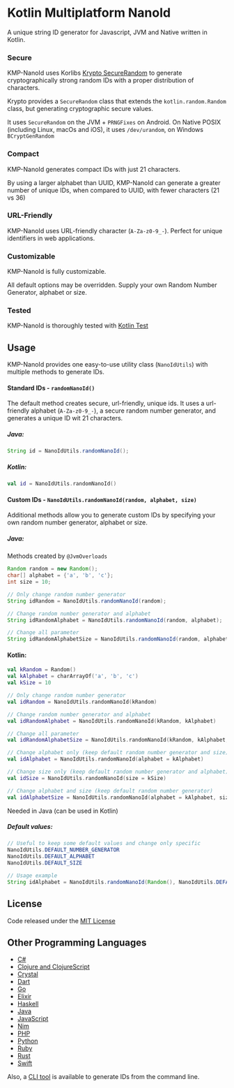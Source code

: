 # Kotlin Multiplatform NanoId

A unique string ID generator for Javascript, JVM and Native written in Kotlin.

### Secure
KMP-NanoId uses Korlibs [Krypto SecureRandom](https://github.com/korlibs/krypto) to generate cryptographically strong random IDs with a proper distribution of characters.

Krypto provides a `SecureRandom` class that extends the `kotlin.random.Random` class, but generating cryptographic secure values.

It uses `SecureRandom` on the JVM + `PRNGFixes` on Android. On Native POSIX (including Linux, macOs and iOS), it uses `/dev/urandom`, on Windows `BCryptGenRandom`

### Compact
KMP-NanoId generates compact IDs with just 21 characters.

By using a larger alphabet than UUID, KMP-NanoId can generate a greater number of unique IDs, when compared to UUID, with fewer characters (21 vs 36)

### URL-Friendly
KMP-NanoId uses URL-friendly character (`A-Za-z0-9_-`). Perfect for unique identifiers in web applications.

### Customizable
KMP-NanoId is fully customizable.

All default options may be overridden. 
Supply your own Random Number Generator, alphabet or size.

### Tested
KMP-NanoId is thoroughly tested with [Kotlin Test](https://kotlinlang.org/api/latest/kotlin.test/)

## Usage
KMP-NanoId provides one easy-to-use utility class (`NanoIdUtils`) with multiple methods to generate IDs.

#### Standard IDs - `randomNanoId()`
The default method creates secure, url-friendly, unique ids.
It uses a url-friendly alphabet (`A-Za-z0-9_-`), a secure random number generator, and generates a unique ID wit 21 characters.

##### Java:
```java
String id = NanoIdUtils.randomNanoId();
```

##### Kotlin:
```kotlin
val id = NanoIdUtils.randomNanoId()
```

#### Custom IDs - `NanoIdUtils.randomNanoId(random, alphabet, size)`
Additional methods allow you to generate custom IDs by specifying your own random number generator, alphabet or size.

##### Java:
Methods created by `@JvmOverloads`
```java
Random random = new Random();
char[] alphabet = {'a', 'b', 'c'};
int size = 10;

// Only change random number generator
String idRandom = NanoIdUtils.randomNanoId(random);

// Change random number generator and alphabet
String idRandomAlphabet = NanoIdUtils.randomNanoId(random, alphabet);

// Change all parameter
String idRandomAlphabetSize = NanoIdUtils.randomNanoId(random, alphabet, size);
``` 

#### Kotlin:
```kotlin
val kRandom = Random()
val kAlphabet = charArrayOf('a', 'b', 'c')
val kSize = 10

// Only change random number generator
val idRandom = NanoIdUtils.randomNanoId(kRandom)

// Change random number generator and alphabet
val idRandomAlphabet = NanoIdUtils.randomNanoId(kRandom, kAlphabet)

// Change all parameter
val idRandomAlphabetSize = NanoIdUtils.randomNanoId(kRandom, kAlphabet, kSize)

// Change alphabet only (keep default random number generator and size)
val idAlphabet = NanoIdUtils.randomNanoId(alphabet = kAlphabet)

// Change size only (keep default random number generator and alphabet)
val idSize = NanoIdUtils.randomNanoId(size = kSize)

// Change alphabet and size (keep default random number generator)
val idAlphabetSize = NanoIdUtils.randomNanoId(alphabet = kAlphabet, size = kSize)
```

Needed in Java (can be used in Kotlin)

##### Default values:
```java
// Useful to keep some default values and change only specific
NanoIdUtils.DEFAULT_NUMBER_GENERATOR
NanoIdUtils.DEFAULT_ALPHABET
NanoIdUtils.DEFAULT_SIZE

// Usage example
String idAlphabet = NanoIdUtils.randomNanoId(Random(), NanoIdUtils.DEFAULT_ALPHABET, 10);
```

## License
Code released under the [MIT License](https://github.com/DATL4G/KMP-NanoId/blob/master/LICENSE)

## Other Programming Languages

* [C#](https://github.com/codeyu/nanoid-net)
* [Clojure and ClojureScript](https://github.com/zelark/nano-id)
* [Crystal](https://github.com/mamantoha/nanoid.cr)
* [Dart](https://github.com/pd4d10/nanoid)
* [Go](https://github.com/matoous/go-nanoid)
* [Elixir](https://github.com/railsmechanic/nanoid)
* [Haskell](https://github.com/4e6/nanoid-hs)
* [Java](https://github.com/aventrix/jnanoid)
* [JavaScript](https://github.com/ai/nanoid)
* [Nim](https://github.com/icyphox/nanoid.nim)
* [PHP](https://github.com/hidehalo/nanoid-php)
* [Python](https://github.com/puyuan/py-nanoid)
* [Ruby](https://github.com/radeno/nanoid.rb)
* [Rust](https://github.com/nikolay-govorov/nanoid)
* [Swift](https://github.com/antiflasher/NanoID)

Also, a [CLI tool](https://github.com/twhitbeck/nanoid-cli) is available to generate IDs from the command line.
